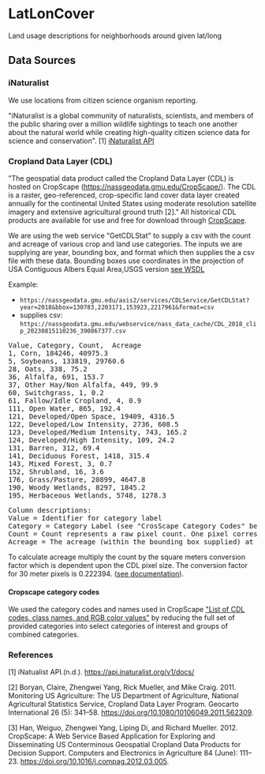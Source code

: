# LatLonCover
Land usage descriptions for neighborhoods around given lat/long

## Data Sources

### iNaturalist

We use locations from citizen science organism reporting.

"iNaturalist is a global community of naturalists, scientists, and members of the public sharing over a million wildlife sightings to teach one another about the natural world while creating high-quality citizen science data for science and conservation". [1]
[iNaturalist API](https://api.inaturalist.org/v1/docs/)

### Cropland Data Layer (CDL)

"The geospatial data product called the Cropland Data Layer (CDL) is hosted on CropScape (https://nassgeodata.gmu.edu/CropScape/). The CDL is a raster, geo-referenced, crop-specific land cover data layer created annually for the continental United States using moderate resolution satellite imagery and extensive agricultural ground truth [2]." All historical CDL products are available for use and free for download through [CropScape](https://nassgeodata.gmu.edu/CropScape/devhelp/help.html).

We are using the web service "GetCDLStat" to supply a csv with the count and acreage of various crop and land use categories.  The inputs we are supplying are year, bounding box, and format which then supplies the a csv file with these data. Bounding boxes use coordinates in the projection of USA Contiguous Albers Equal Area,USGS version [see WSDL](https://nassgeodata.gmu.edu/axis2/services/CDLService?wsdl)

Example:
* `https://nassgeodata.gmu.edu/axis2/services/CDLService/GetCDLStat?year=2018&bbox=130783,2203171,153923,2217961&format=csv`
* supplies csv: `https://nassgeodata.gmu.edu/webservice/nass_data_cache/CDL_2018_clip_20230815110236_390867377.csv`

<pre>
Value, Category, Count,  Acreage
1, Corn, 184246, 40975.3
5, Soybeans, 133819, 29760.6
28, Oats, 338, 75.2
36, Alfalfa, 691, 153.7
37, Other Hay/Non Alfalfa, 449, 99.9
60, Switchgrass, 1, 0.2
61, Fallow/Idle Cropland, 4, 0.9
111, Open Water, 865, 192.4
121, Developed/Open Space, 19409, 4316.5
122, Developed/Low Intensity, 2736, 608.5
123, Developed/Medium Intensity, 743, 165.2
124, Developed/High Intensity, 109, 24.2
131, Barren, 312, 69.4
141, Deciduous Forest, 1418, 315.4
143, Mixed Forest, 3, 0.7
152, Shrubland, 16, 3.6
176, Grass/Pasture, 20899, 4647.8
190, Woody Wetlands, 8297, 1845.2
195, Herbaceous Wetlands, 5748, 1278.3
</pre>

<pre>
Column descriptions:
Value = Identifier for category label
Category = Category Label (see "CrosScape Category Codes" below)
Count = Count represents a raw pixel count. One pixel corresponds to 30 meters.
Acreage = The acreage (within the bounding box supplied) at the time point(year) supplied. 
</pre>

To calculate acreage multiply the count by the square meters conversion factor which is dependent upon the CDL pixel size. The conversion factor for 30 meter pixels is 0.222394. ([see documentation](https://www.nass.usda.gov/Research_and_Science/Cropland/sarsfaqs2.php#Section2_1.0)).

#### Cropscape category codes

We used the category codes and names used in CropScape ["List of CDL codes, class names, and RGB color values"](https://www.nass.usda.gov/Research_and_Science/Cropland/docs/CDL_codes_names_colors.xlsx) by reducing the full set of provided categories into select categories of interest and groups of combined categories.

### References

[1] iNatualist API.(n.d.). https://api.inaturalist.org/v1/docs/ 

[2] Boryan, Claire, Zhengwei Yang, Rick Mueller, and Mike Craig. 2011. Monitoring US Agriculture: The US Department of Agriculture, National Agricultural Statistics Service, Cropland Data Layer Program. Geocarto International 26 (5): 341–58. https://doi.org/10.1080/10106049.2011.562309.

[3] Han, Weiguo, Zhengwei Yang, Liping Di, and Richard Mueller. 2012. CropScape: A Web Service Based Application for Exploring and Disseminating US Conterminous Geospatial Cropland Data Products for Decision Support. Computers and Electronics in Agriculture 84 (June): 111–23. https://doi.org/10.1016/j.compag.2012.03.005.
